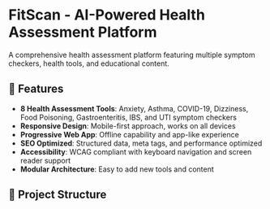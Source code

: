 # FitScan - AI-Powered Health Assessment Platform

A comprehensive health assessment platform featuring multiple symptom checkers, health tools, and educational content.

## 🚀 Features

- **8 Health Assessment Tools**: Anxiety, Asthma, COVID-19, Dizziness, Food Poisoning, Gastroenteritis, IBS, and UTI symptom checkers
- **Responsive Design**: Mobile-first approach, works on all devices
- **Progressive Web App**: Offline capability and app-like experience
- **SEO Optimized**: Structured data, meta tags, and performance optimized
- **Accessibility**: WCAG compliant with keyboard navigation and screen reader support
- **Modular Architecture**: Easy to add new tools and content

## 📁 Project Structure

